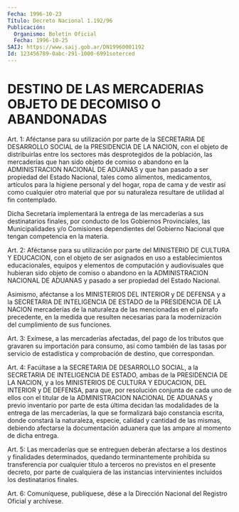 ```yaml
---
Fecha: 1996-10-23
Título: Decreto Nacional 1.192/96
Publicación:
  Organismo: Boletín Oficial
  Fecha: 1996-10-25
SAIJ: https://www.saij.gob.ar/DN19960001192
Id: 123456789-0abc-291-1000-6991soterced
---
```

# DESTINO DE LAS MERCADERIAS OBJETO DE DECOMISO O ABANDONADAS

<a id="1"></a>
Art. 1: Aféctanse para su utilización por parte de la SECRETARIA DE DESARROLLO SOCIAL de la PRESIDENCIA DE LA NACION, con el objeto de distribuirlas entre los sectores más desprotegidos de la población, las mercaderías que han sido objeto de comiso o abandono en la ADMINISTRACION NACIONAL DE ADUANAS y que han pasado a ser propiedad del Estado Nacional, tales como alimentos, medicamentos, artículos para la higiene personal y del hogar, ropa de cama y de vestir así como cualquier otro material que por su naturaleza resultare de utilidad al fin contemplado.

Dicha Secretaría implementará la entrega de las mercaderías a sus destinatarios finales, por conducto de los Gobiernos Provinciales, las Municipalidades y/o Comisiones dependientes del Gobierno Nacional que tengan competencia en la materia.

<a id="2"></a>
Art. 2: Aféctanse para su utilización por parte del MINISTERIO DE CULTURA Y EDUCACION, con el objeto de ser asignados en uso a establecimientos educacionales, equipos y elementos de computación y audiovisuales que hubieran sido objeto de comiso o abandono en la ADMINISTRACION NACIONAL DE ADUANAS y pasado a ser propiedad del Estado Nacional.

Asimismo, aféctanse a los MINISTERIOS DEL INTERIOR y DE DEFENSA y a la SECRETARIA DE INTELIGENCIA DE ESTADO de la PRESIDENCIA DE LA NACION mercaderías de la naturaleza de las mencionadas en el párrafo precedente, en la medida que resulten necesarias para la modernización del cumplimiento de sus funciones.

<a id="3"></a>
Art. 3: Exímese, a las mercaderías afectadas, del pago de los tributos que gravaren su importación para consumo, así como también de las tasas por servicio de estadística y comprobación de destino, que correspondan.

<a id="4"></a>
Art. 4: Facúltase a la SECRETARIA DE DESARROLLO SOCIAL, a la SECRETARIA DE INTELIGENCIA DE ESTADO, ambas de la PRESIDENCIA DE LA NACION, y a los MINISTERIOS DE CULTURA Y EDUCACION, DEL INTERIOR y DE DEFENSA, para que, por resolución conjunta de cada uno de ellos con el titular de la ADMINISTRACION NACIONAL DE ADUANAS y previo inventario por parte de esta última decidan las modalidades de la entrega de las mercaderías, la que se formalizará bajo constancia escrita, donde constará la naturaleza, especie, calidad y cantidad de las mismas, debiendo afectarse la documentación aduanera que las ampare al momento de dicha entrega.

<a id="5"></a>
Art. 5: Las mercaderías que se entreguen deberán afectarse a los destinos y finalidades determinados, quedando terminantemente prohibida su transferencia por cualquier título a terceros no previstos en el presente decreto, por parte de cualquiera de las instancias intervinientes incluidos los destinatarios finales.

<a id="6"></a>
Art. 6: Comuníquese, publíquese, dése a la Dirección Nacional del Registro Oficial y archívese.